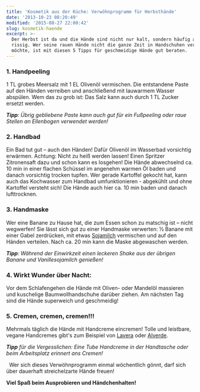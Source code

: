 ```yaml
---
title: 'Kosmetik aus der Küche: Verwöhnprogramm für Herbsthände'
date: '2013-10-23 08:20:49'
modified: '2015-08-27 22:00:42'
slug: kosmetik-haende
excerpt: >-
  Der Herbst ist da und die Hände sind nicht nur kalt, sondern häufig auch
  rissig. Wer seine rauen Hände nicht die ganze Zeit in Handschuhen verstecken
  möchte, ist mit diesen 5 Tipps für geschmeidige Hände gut beraten.
---
```


### 1\. Handpeeling

1 TL grobes Meersalz mit 1 EL Olivenöl vermischen. Die entstandene Paste auf den Händen verreiben und anschließend mit lauwarmem Wasser abspülen. Wem das zu grob ist: Das Salz kann auch durch 1 TL Zucker ersetzt werden.

_**Tipp**: Übrig gebliebene Paste kann auch gut für ein Fußpeeling oder raue Stellen an Ellenbogen verwendet werden!_

### 2\. Handbad

Ein Bad tut gut – auch den Händen! Dafür Olivenöl im Wasserbad vorsichtig erwärmen. Achtung: Nicht zu heiß werden lassen! Einen Spritzer Zitronensaft dazu und schon kann es losgehen! Die Hände abwechselnd ca. 10 min in einer flachen Schüssel im angenehm warmen Öl baden und danach vorsichtig trocken tupfen. Wer gerade Kartoffel gekocht hat, kann auch das Kochwasser zum Handbad umfunktionieren - abgekühlt und ohne Kartoffel versteht sich! Die Hände auch hier ca. 10 min baden und danach lufttrocknen.

### 3\. Handmaske

Wer eine Banane zu Hause hat, die zum Essen schon zu matschig ist – nicht wegwerfen! Sie lässt sich gut zu einer Handmaske verwerten: ½ Banane mit einer Gabel zerdrücken, mit etwas [Sojamilch](https://www.veganblatt.com/sojamilch "Vegane Milch: Sojamilch") vermischen und auf den Händen verteilen. Nach ca. 20 min kann die Maske abgewaschen werden.

_**Tipp**: Während der Einwirkzeit einen leckeren Shake aus der übrigen Banane und Vanillesojamilch genießen!_

### 4\. Wirkt Wunder über Nacht:

Vor dem Schlafengehen die Hände mit Oliven- oder Mandelöl massieren und kuschelige Baumwollhandschuhe darüber ziehen. Am nächsten Tag sind die Hände superweich und geschmeidig!

### 5\. Cremen, cremen, cremen!!!

Mehrmals täglich die Hände mit Handcreme eincremen! Tolle und leistbare, vegane Handcremes gibt's zum Beispiel von [Lavera](http://www.lavera.de/index.php?id=171 "Lavera") oder [Alverde](http://www.dm.de/de_homepage/alverde_home/alverde_produkte/produkte_handpflege/produkte_deo_fluessigeseifen/ "Alverde").

_**Tipp** für die Vergesslichen: Eine Tube Handcreme in der Handtasche oder beim Arbeitsplatz erinnert ans Cremen!_

  Wer sich dieses Verwöhnprogramm einmal wöchentlich gönnt, darf sich über dauerhaft streichelzarte Hände freuen!

**Viel Spaß beim Ausprobieren und Händchenhalten!**
